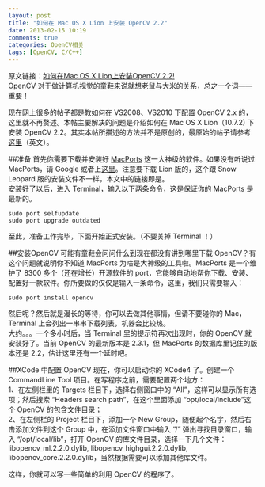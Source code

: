 ```yaml
---
layout: post
title: "如何在 Mac OS X Lion 上安装 OpenCV 2.2"
date: 2013-02-15 10:19
comments: true
categories: OpenCV相关
tags: [OpenCV, C/C++]
---
```

原文链接：[如何在Mac OS X Lion上安装OpenCV 2.2! ](http://blog.sina.com.cn/s/blog_677a6d640100xcx9.html)  
OpenCV 对于做计算机视觉的童鞋来说就想老鼠与大米的关系，总之一个词——重要！  
<!-- more -->
现在网上很多的帖子都是教如何在 VS2008、VS2010 下配置 OpenCV 2.x 的，这里就不再赘述。本帖主要解决的问题是介绍如何在 Mac OS X Lion（10.7.2) 下安装 OpenCV 2.2。其实本帖所描述的方法并不是原创的，最原始的帖子请参考[这里](http://salemsayed.me/?p=240)（英文）。  

##准备
首先你需要下载并安装好 [MacPorts](https://distfiles.macports.org/MacPorts/MacPorts-2.0.3-10.7-Lion.dmg) 这一大神级的软件。如果没有听说过 MacPorts，请 Google 或者上[这里](http://en.wikipedia.org/wiki/Macports)。注意要下载 Lion 版的，这个跟 Snow Leopard 版的安装文件不一样，本文中的链接即是。  
安装好了以后，进入 Terminal，输入以下两条命令，这是保证你的 MacPorts 是最新的。  
```
sudo port selfupdate
sudo port upgrade outdated
```
至此，准备工作完毕，下面开始正式安装。（不要关掉 Terminal ！）  

##安装OpenCV
可能有童鞋会问问什么到现在都没有讲到哪里下载 OpenCV？有这个问题就说明你不知道 MacPorts 为啥是大神级的工具啦。MacPorts 是一个维护了 8300 多个（还在增长）开源软件的 port，它能够自动地帮你下载、安装、配置好一款软件。你所要做的仅仅是输入一条命令，这里，我们只需要输入：  
```
sudo port install opencv
```
然后呢？然后就是漫长的等待，你可以去做其他事情，但请不要碰你的 Mac，Terminal 上会列出一串串下载列表，机器会比较热。  
大约。。。一个多小时后，当 Terminal 里的提示符再次出现时，你的 OpenCV 就安装好了。当前 OpenCV 的最新版本是 2.3.1，但 MacPorts 的数据库里记住的版本还是 2.2，估计这里还有一个延时吧。  

##XCode 中配置 OpenCV
现在，你可以启动你的 XCode4 了。创建一个 CommandLine Tool 项目。在写程序之前，需要配置两个地方：  
1、在左侧栏里的 Targets 栏目下，选择右侧窗口中的 “All”，这样可以显示所有选项；然后搜索 “Headers search path”，在这个里面添加 “opt/local/include”这个 OpenCV 的包含文件目录；  
2、在左侧栏的 Project 栏目下，添加一个 New Group，随便起个名字，然后右击添加文件到这个 Group 中，在添加文件窗口中输入 “/” 弹出寻找目录窗口，输入 “/opt/local/lib”，打开 OpenCV 的库文件目录，选择一下几个文件： libopencv_ml.2.2.0.dylib, libopencv_highgui.2.2.0.dylib, libopencv_core.2.2.0.dylib，当然根据需要可以添加其他库文件。  

这样，你就可以写一些简单的利用 OpenCV 的程序了。  
